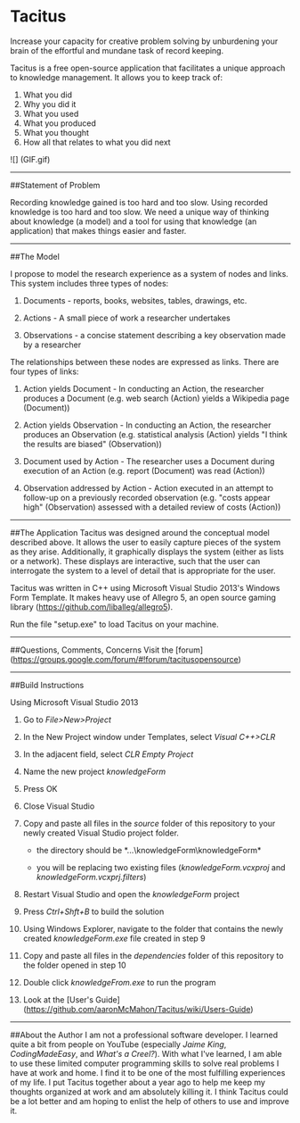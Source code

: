 # Tacitus
Increase your capacity for creative problem solving by unburdening your brain of the effortful and mundane task of record keeping.

Tacitus is a free open-source application that facilitates a unique approach to knowledge management.  It allows you to keep track of:

1. What you did
2. Why you did it
3. What you used 
3. What you produced
4. What you thought
5. How all that relates to what you did next   

![] (GIF.gif)

---

##Statement of Problem

Recording knowledge gained is too hard and too slow.  Using recorded knowledge is too hard and too slow. We need a unique way of thinking about knowledge (a model) and a tool for using that knowledge (an application) that makes things easier and faster. 

---

##The Model

I propose to model the research experience as a system of nodes and links.  This system includes three types of nodes:  

1. Documents - reports, books, websites, tables, drawings, etc.

2. Actions - A small piece of work a researcher undertakes

3. Observations - a concise statement describing a key observation made by a researcher

The relationships between these nodes are expressed as links. There are four types of links:

1. Action yields Document - In conducting an Action, the researcher produces a Document (e.g. web search (Action) yields a Wikipedia page (Document))

2. Action yields Observation - In conducting an Action, the researcher produces an Observation (e.g. statistical analysis (Action) yields "I think the results are biased" (Observation))

3. Document used by Action - The researcher uses a Document during execution of an Action (e.g. report (Document) was read (Action))  

4. Observation addressed by Action - Action executed in an attempt to follow-up on a previously recorded observation (e.g. "costs appear high" (Observation) assessed with a detailed review of costs (Action))

---

##The Application 
Tacitus was designed around the conceptual model described above.  It allows the user to easily capture pieces of the system as they arise.  Additionally, it graphically displays the system (either as lists or a network).  These displays are interactive, such that the user can interrogate the system to a level of detail that is appropriate for the user.

Tacitus was written in C++ using Microsoft Visual Studio 2013's Windows Form Template. It makes heavy use of Allegro 5, an open source gaming library (https://github.com/liballeg/allegro5).

Run the file "setup.exe" to load Tacitus on your machine.

---

##Questions, Comments, Concerns
Visit the [forum] (https://groups.google.com/forum/#!forum/tacitusopensource)

---

##Build Instructions

Using Microsoft Visual Studio 2013

1. Go to *File>New>Project*

2. In the New Project window under Templates, select *Visual C++>CLR*

3. In the adjacent field, select *CLR Empty Project*

4. Name the new project *knowledgeForm*

5. Press OK

6. Close Visual Studio

7. Copy and paste all files in the *source* folder of this repository to your newly created Visual Studio project folder.

	- the directory should be *...\knowledgeForm\knowledgeForm\*

	- you will be replacing two existing files (*knowledgeForm.vcxproj* and *knowledgeForm.vcxprj.filters*)

8. Restart Visual Studio and open the *knowledgeForm* project

9. Press *Ctrl+Shft+B* to build the solution

10. Using Windows Explorer, navigate to the folder that contains the newly created *knowledgeForm.exe* file created in step 9

11. Copy and paste all files in the *dependencies* folder of this repository to the folder opened in step 10

12. Double click *knowledgeFrom.exe* to run the program

13. Look at the [User's Guide] (https://github.com/aaronMcMahon/Tacitus/wiki/Users-Guide)

---

##About the Author
I am not a professional software developer.  I learned quite a bit from people on YouTube (especially *Jaime King*, *CodingMadeEasy*, and *What's a Creel?*).  With what I've learned, I am able to use these limited computer programming skills to solve real problems I have at work and home. I find it to be one of the most fulfilling experiences of my life.  I put Tacitus together about a year ago to help me keep my thoughts organized at work and am absolutely killing it.  I think Tacitus could be a lot better and am hoping to enlist the help of others to use and improve it.

